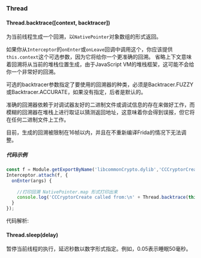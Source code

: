 ### Thread

#### Thread.backtrace([context, backtracer])

为当前线程生成一个回溯，以`NativePointer`对象数组的形式返回。

如果你从`Interceptor`的`onEnter`或`onLeave`回调中调用这个，你应该提供`this.context`这个可选参数，因为它将给你一个更准确的回溯。
省略上下文意味着回溯将从当前的堆栈位置生成，由于JavaScript VM的堆栈框架，这可能不会给你一个非常好的回溯。

可选的backtracer参数指定了要使用的回溯器的种类，必须是Backtracer.FUZZY或Backtracer.ACCURATE，如果没有指定，后者是默认的。

准确的回溯器依赖于对调试器友好的二进制文件或调试信息的存在来做好工作，而模糊的回溯器在堆栈上进行取证以猜测返回地址，这意味着你会得到误报，但它将在任何二进制文件上工作。

目前，生成的回溯被限制在16帧以内，并且在不重新编译Frida的情况下无法调整。                           

##### 代码示例
 
```js
const f = Module.getExportByName('libcommonCrypto.dylib','CCCryptorCreate'); 
Interceptor.attach(f, {
  onEnter(args) {
    
    //打印回溯 NativePointer.map 形式打印出来
    console.log('CCCryptorCreate called from:\n' + Thread.backtrace(this.context, Backtracer.ACCURATE).map(DebugSymbol.fromAddress).join('\n') + '\n');
  }
});
```

代码解析:


#### Thread.sleep(delay)

暂停当前线程的执行，延迟秒数以数字形式指定。例如，0.05表示睡眠50毫秒。
